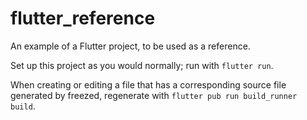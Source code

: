 # flutter_reference

An example of a Flutter project, to be used as a reference.

Set up this project as you would normally; run with `flutter run`.

When creating or editing a file that has a corresponding source file generated by freezed, regenerate with `flutter pub run build_runner build`.
